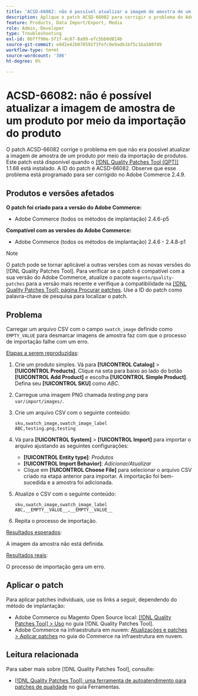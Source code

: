 ```yaml
---
title: 'ACSD-66082: não é possível atualizar a imagem de amostra de um produto por meio da importação do produto'
description: Aplique o patch ACSD-66082 para corrigir o problema do Adobe Commerce em que o upload de um arquivo CSV com o campo swatch_image definido como EMPTY_VALUE para desdefinir imagens de amostra faz com que o processo de importação falhe com um erro.
feature: Products, Data Import/Export, Media
role: Admin, Developer
type: Troubleshooting
exl-id: 0bfff90e-5f1f-4c87-8a99-efc5bb0d814b
source-git-commit: e0d2e42b070591f3fefc0e9adb1bf5c1ba580fd9
workflow-type: tm+mt
source-wordcount: '386'
ht-degree: 0%

---
```


# ACSD-66082: não é possível atualizar a imagem de amostra de um produto por meio da importação do produto

O patch ACSD-66082 corrige o problema em que não era possível atualizar a imagem de amostra de um produto por meio da importação de produtos. Este patch está disponível quando o [[!DNL Quality Patches Tool (QPT)]](/help/tools/quality-patches-tool/quality-patches-tool-to-self-serve-quality-patches.md) 1.1.68 está instalado. A ID do patch é ACSD-66082. Observe que esse problema está programado para ser corrigido no Adobe Commerce 2.4.9.

## Produtos e versões afetados

**O patch foi criado para a versão do Adobe Commerce:**

* Adobe Commerce (todos os métodos de implantação) 2.4.6-p5

**Compatível com as versões do Adobe Commerce:**

* Adobe Commerce (todos os métodos de implantação) 2.4.6 - 2.4.8-p1

>[!NOTE]
>
>O patch pode se tornar aplicável a outras versões com as novas versões do [!DNL Quality Patches Tool]. Para verificar se o patch é compatível com a sua versão do Adobe Commerce, atualize o pacote `magento/quality-patches` para a versão mais recente e verifique a compatibilidade na [[!DNL Quality Patches Tool]: página Procurar patches](https://experienceleague.adobe.com/tools/commerce-quality-patches/index.html). Use a ID do patch como palavra-chave de pesquisa para localizar o patch.

## Problema

Carregar um arquivo CSV com o campo `swatch_image` definido como `EMPTY_VALUE` para desmarcar imagens de amostra faz com que o processo de importação falhe com um erro.

<u>Etapas a serem reproduzidas</u>:

1. Crie um produto simples. Vá para **[!UICONTROL Catalog]** > **[!UICONTROL Products]**. Clique na seta para baixo ao lado do botão **[!UICONTROL Add Product]** e escolha **[!UICONTROL Simple Product]**. Defina seu **[!UICONTROL SKU]** como *ABC*.
1. Carregue uma imagem PNG chamada *testing.png* para `var/import/images/`.
1. Crie um arquivo CSV com o seguinte conteúdo:

   ```
   sku,swatch_image,swatch_image_label
   ABC,testing.png,testing
   ```

1. Vá para **[!UICONTROL System]** > **[!UICONTROL Import]** para importar o arquivo ajustando as seguintes configurações:
   * **[!UICONTROL Entity type]**: *Produtos*
   * **[!UICONTROL Import Behavior]**: *Adicionar/Atualizar*
   * Clique em **[!UICONTROL Choose File]** para selecionar o arquivo CSV criado na etapa anterior para importar. A importação foi bem-sucedida e a amostra foi adicionada.
1. Atualize o CSV com o seguinte conteúdo:

   ```
   sku,swatch_image,swatch_image_label
   ABC,__EMPTY__VALUE__,__EMPTY__VALUE__
   ```

1. Repita o processo de importação.

<u>Resultados esperados</u>:

A imagem da amostra não está definida.

<u>Resultados reais</u>:

O processo de importação gera um erro.

## Aplicar o patch

Para aplicar patches individuais, use os links a seguir, dependendo do método de implantação:

* Adobe Commerce ou Magento Open Source local: [[!DNL Quality Patches Tool] > Uso](/help/tools/quality-patches-tool/usage.md) no guia [!DNL Quality Patches Tool].
* Adobe Commerce na infraestrutura em nuvem: [Atualizações e patches > Aplicar patches](https://experienceleague.adobe.com/docs/commerce-cloud-service/user-guide/develop/upgrade/apply-patches.html) no guia do Commerce na infraestrutura em nuvem.

## Leitura relacionada

Para saber mais sobre [!DNL Quality Patches Tool], consulte:

* [[!DNL Quality Patches Tool]: uma ferramenta de autoatendimento para patches de qualidade](/help/tools/quality-patches-tool/quality-patches-tool-to-self-serve-quality-patches.md) no guia Ferramentas.
